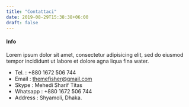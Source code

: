 ```yaml
---
title: "Contattaci"
date: 2019-08-29T15:38:38+06:00
draft: false
---
```


#### Info

Lorem ipsum dolor sit amet, consectetur adipisicing elit, sed do eiusmod tempor incididunt ut labore et dolore agna liqua fina water.

* Tel. : +880 1672 506 744
* Email : themefisher@gmail.com
* Skype : Mehedi Sharif Titas
* Whatsapp : +880 1672 506 744
* Address : Shyamoli, Dhaka.